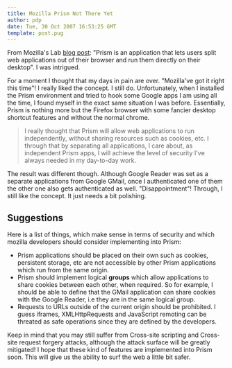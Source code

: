 ```yaml
---
title: Mozilla Prism Not There Yet
author: pdp
date: Tue, 30 Oct 2007 16:53:25 GMT
template: post.pug
---
```


From Mozilla's Lab [blog post](http://labs.mozilla.com/2007/10/prism/): "Prism is an application that lets users split web applications out of their browser and run them directly on their desktop". I was intrigued.

For a moment I thought that my days in pain are over. "Mozilla've got it right this time"! I really liked the concept. I still do. Unfortunately, when I installed the Prism environment and tried to hook some Google apps I am using all the time, I found myself in the exact same situation I was before. Essentially, Prism is nothing more but the Firefox browser with some fancier desktop shortcut features and without the normal chrome.

> I really thought that Prism will allow web applications to run independently, without sharing resources such as cookies, etc. I through that by separating all applications, I care about, as independent Prism apps, I will achieve the level of security I've always needed in my day-to-day work.

The result was different though. Although Google Reader was set as a separate applications from Google GMail, once I authenticated one of them the other one also gets authenticated as well. "Disappointment"! Through, I still like the concept. It just needs a bit polishing.

## Suggestions

Here is a list of things, which make sense in terms of security and which mozilla developers should consider implementing into Prism:

* Prism applications should be placed on their own such as cookies, persistent storage, etc are not accessible by other Prism applications which run from the same origin.
* Prism should implement logical **groups** which allow applications to share cookies between each other, when required. So for example, I should be able to define that the GMail application can share cookies with the Google Reader, i.e they are in the same logical group.
* Requests to URLs outside of the current origin should be prohibited. I guess iframes, XMLHttpRequests and JavaScript remoting can be threated as safe operations since they are defined by the developers.

Keep in mind that you may still suffer from Cross-site scripting and Cross-site request forgery attacks, although the attack surface will be greatly mitigated! I hope that these kind of features are implemented into Prism soon. This will give us the ability to surf the web a little bit safer.
